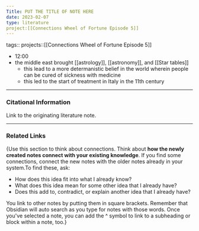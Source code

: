```yaml
---
Title: PUT THE TITLE OF NOTE HERE
date: 2023-02-07
type: literature
project:[[Connections Wheel of Fortune Episode 5]]
---
```

tags:: 
projects::[[Connections Wheel of Fortune Episode 5]]


-   12:00
- the middle east brought [[astrology]], [[astronomy]], and [[Star tables]] 
	- this lead to a more determanistic belief in the world wherein people can be cured of sickness with medicine
	- this led to the start of treatment in Italy in the 11th century

---
### Citational Information

Link to the originating literature note.

---

### Related Links

{Use this section to think about connections. Think about **how the newly created notes connect with your existing knowledge**. If you find some connections, connect the new notes with the older notes already in your system.To find these, ask:

-   How does this idea fit into what I already know?
-   What does this idea mean for some other idea that I already have?
-   Does this add to, contradict, or explain another idea that I already have?

You link to other notes by putting them in square brackets. Remember that Obsidian will auto search as you type for notes with those words. Once you've selected a note, you can add the ^ symbol to link to a subheading or block within a note, too.}